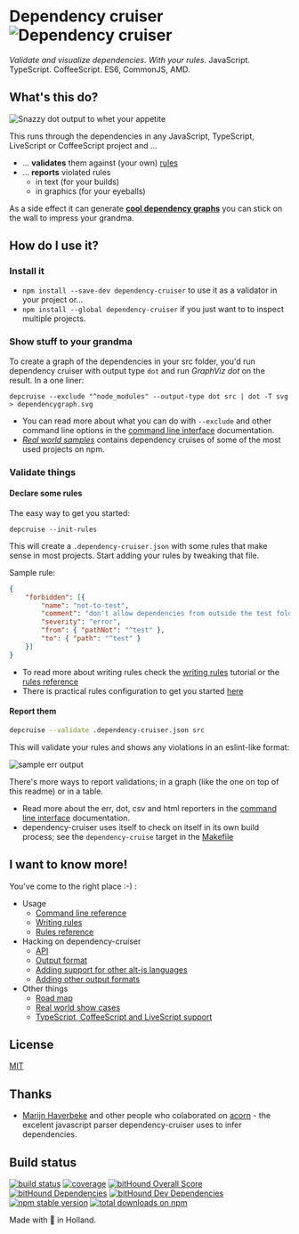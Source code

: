 # Dependency cruiser ![Dependency cruiser](https://raw.githubusercontent.com/sverweij/dependency-cruiser/master/doc/assets/ZKH-Dependency-recolored-160.png)

_Validate and visualize dependencies. With your rules._ JavaScript. TypeScript. CoffeeScript. ES6, CommonJS, AMD.

## What's this do?
![Snazzy dot output to whet your appetite](https://raw.githubusercontent.com/sverweij/dependency-cruiser/master/doc/assets/sample-dot-output.png)


This runs through the dependencies in any JavaScript, TypeScript, LiveScript or CoffeeScript project and ...
  - ... **validates** them against (your own) [rules](./doc/rules-reference.md)
  - ... **reports** violated rules
    - in text (for your builds)
    - in graphics (for your eyeballs)

As a side effect it can generate [**cool dependency graphs**](./doc/real-world-samples.md)
you can stick on the wall to impress your grandma.

## How do I use it?

### Install it
- `npm install --save-dev dependency-cruiser` to use it as a validator in your project or...
- `npm install --global dependency-cruiser` if you just want to to inspect multiple projects.

### Show stuff to your grandma
To create a graph of the dependencies in your src folder, you'd run dependency
cruiser with output type `dot` and run _GraphViz dot_ on the result. In
a one liner:

```shell
depcruise --exclude "^node_modules" --output-type dot src | dot -T svg > dependencygraph.svg
```

- You can read more about what you can do with `--exclude` and other command line
  options in the
  [command line interface](./doc/cli.md)
  documentation.
- _[Real world samples](./doc/real-world-samples.md)_
  contains dependency cruises of some of the most used projects on npm.

### Validate things
#### Declare some rules
The easy way to get you started:

```shell
depcruise --init-rules
```

This will create a `.dependency-cruiser.json` with some rules that make sense
in most projects. Start adding your rules by tweaking that file.


Sample rule:
```json
{
    "forbidden": [{
        "name": "not-to-test",
        "comment": "don't allow dependencies from outside the test folder to test",
        "severity": "error",
        "from": { "pathNot": "^test" },
        "to": { "path": "^test" }
    }]
}
```

- To read more about writing rules check the
  [writing rules](./doc/rules-tutorial.md) tutorial
  or the [rules reference](./doc/rules-reference.md)
- There is practical rules configuration to get you started
  [here](./doc/rules.starter.json)

#### Report them
```sh
depcruise --validate .dependency-cruiser.json src
```

This will validate your rules and shows any violations in an eslint-like format:

![sample err output](https://raw.githubusercontent.com/sverweij/dependency-cruiser/master/doc/assets/sample-err-output.png)

There's more ways to report validations; in a graph (like the one on top of this
readme) or in a table.

- Read more about the err, dot, csv and html reporters in the
  [command line interface](./doc/cli.md)
  documentation.
- dependency-cruiser uses itself to check on itself in its own build process;
  see the `dependency-cruise` target in the
  [Makefile](https://github.com/sverweij/dependency-cruiser/blob/master/Makefile#L95)

## I want to know more!
You've come to the right place :-) :

- Usage
    - [Command line reference](./doc/cli.md)
    - [Writing rules](./doc/rules-tutorial.md)
    - [Rules reference](./doc/rules-reference.md)
- Hacking on dependency-cruiser
    - [API](./doc/api.md)
    - [Output format](./doc/output-format.md)
    - [Adding support for other alt-js languages](./doc/faq.md#how-do-i-add-support-for-my-favorite-alt-js-language)
    - [Adding other output formats](./doc/faq.md#how-do-i-add-a-new-output-format)
- Other things
    - [Road map](https://github.com/sverweij/dependency-cruiser/projects/1)
    - [Real world show cases](./doc/real-world-samples.md)
    - [TypeScript, CoffeeScript and LiveScript support](./doc/faq.md)

## License
[MIT](LICENSE)

## Thanks
- [Marijn Haverbeke](http://marijnhaverbeke.nl) and other people who
  colaborated on [acorn](https://github.com/ternjs/acorn) -
  the excelent javascript parser dependency-cruiser uses to infer
  dependencies.

## Build status
[![build status](https://gitlab.com/sverweij/dependency-cruiser/badges/master/build.svg)](https://gitlab.com/sverweij/dependency-cruiser/builds)
[![coverage](https://gitlab.com/sverweij/dependency-cruiser/badges/master/coverage.svg)](https://gitlab.com/sverweij/dependency-cruiser/builds)
[![bitHound Overall Score](https://www.bithound.io/github/sverweij/dependency-cruiser/badges/score.svg)](https://www.bithound.io/github/sverweij/dependency-cruiser)
[![bitHound Dependencies](https://www.bithound.io/github/sverweij/dependency-cruiser/badges/dependencies.svg)](https://www.bithound.io/github/sverweij/dependency-cruiser/master/dependencies/npm)
[![bitHound Dev Dependencies](https://www.bithound.io/github/sverweij/dependency-cruiser/badges/devDependencies.svg)](https://www.bithound.io/github/sverweij/dependency-cruiser/master/dependencies/npm)
[![npm stable version](https://img.shields.io/npm/v/dependency-cruiser.svg)](https://npmjs.com/package/dependency-cruiser)
[![total downloads on npm](https://img.shields.io/npm/dt/dependency-cruiser.svg?maxAge=2591999)](https://npmjs.com/package/dependency-cruiser)

Made with :metal: in Holland.
